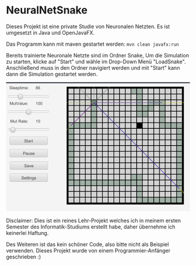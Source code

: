 # NeuralNetSnake
Dieses Projekt ist eine private Studie von Neuronalen Netzten.
Es ist umgesetzt in Java und OpenJavaFX.

Das Programm kann mit maven gestartet werden: `mvn clean javafx:run`

Bereits trainierte Neuronale Netzte sind im Ordner Snake, Um die Simulation zu starten, klicke auf "Start" und wähle im Drop-Down Menü "LoadSnake". Anschließend muss in den Ordner navigiert werden und mit "Start" kann dann die Simulation gestartet werden.

![UI-Image](https://github.com/nico534/NeuralNetSnake/blob/master/image.png)

Disclaimer:
Dies ist ein reines Lehr-Projekt welches ich in meinem ersten Semester des Informatik-Studiums erstellt habe, daher übernehme ich keinerlei Haftung.

Des Weiteren ist das kein schöner Code, also bitte nicht als Beispiel verwenden. Dieses Projekt wurde von einem Programmier-Anfänger geschrieben :)